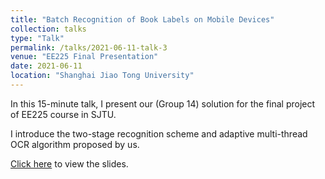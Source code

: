 ```yaml
---
title: "Batch Recognition of Book Labels on Mobile Devices"
collection: talks
type: "Talk"
permalink: /talks/2021-06-11-talk-3
venue: "EE225 Final Presentation"
date: 2021-06-11
location: "Shanghai Jiao Tong University"
---
```


In this 15-minute talk, I present our (Group 14) solution for the final project of EE225 course in SJTU.

I introduce the two-stage recognition scheme and adaptive multi-thread OCR algorithm proposed by us.

[Click here](../files/EE225-project.pdf) to view the slides.
